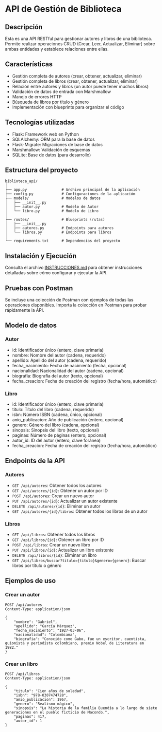 # API de Gestión de Biblioteca

## Descripción
Esta es una API RESTful para gestionar autores y libros de una biblioteca. Permite realizar operaciones CRUD (Crear, Leer, Actualizar, Eliminar) sobre ambas entidades y establece relaciones entre ellas.

## Características
- Gestión completa de autores (crear, obtener, actualizar, eliminar)
- Gestión completa de libros (crear, obtener, actualizar, eliminar)
- Relación entre autores y libros (un autor puede tener muchos libros)
- Validación de datos de entrada con Marshmallow
- Manejo de errores HTTP
- Búsqueda de libros por título y género
- Implementación con blueprints para organizar el código

## Tecnologías utilizadas
- Flask: Framework web en Python
- SQLAlchemy: ORM para la base de datos
- Flask-Migrate: Migraciones de base de datos
- Marshmallow: Validación de esquemas
- SQLite: Base de datos (para desarrollo)

## Estructura del proyecto
```
biblioteca_api/
│
├── app.py                # Archivo principal de la aplicación
├── config.py             # Configuraciones de la aplicación
├── models/               # Modelos de datos
│   ├── __init__.py
│   ├── autor.py          # Modelo de Autor
│   └── libro.py          # Modelo de Libro
│
├── routes/               # Blueprints (rutas)
│   ├── __init__.py
│   ├── autores.py        # Endpoints para autores
│   └── libros.py         # Endpoints para libros
│
└── requirements.txt      # Dependencias del proyecto
```

## Instalación y Ejecución
Consulta el archivo [INSTRUCCIONES.md](./INSTRUCCIONES.md) para obtener instrucciones detalladas sobre cómo configurar y ejecutar la API.

## Pruebas con Postman
Se incluye una colección de Postman con ejemplos de todas las operaciones disponibles. Importa la colección en Postman para probar rápidamente la API.

## Modelo de datos

### Autor
- id: Identificador único (entero, clave primaria)
- nombre: Nombre del autor (cadena, requerido)
- apellido: Apellido del autor (cadena, requerido)
- fecha_nacimiento: Fecha de nacimiento (fecha, opcional)
- nacionalidad: Nacionalidad del autor (cadena, opcional)
- biografia: Biografía del autor (texto, opcional)
- fecha_creacion: Fecha de creación del registro (fecha/hora, automático)

### Libro
- id: Identificador único (entero, clave primaria)
- titulo: Título del libro (cadena, requerido)
- isbn: Número ISBN (cadena, único, opcional)
- anio_publicacion: Año de publicación (entero, opcional)
- genero: Género del libro (cadena, opcional)
- sinopsis: Sinopsis del libro (texto, opcional)
- paginas: Número de páginas (entero, opcional)
- autor_id: ID del autor (entero, clave foránea)
- fecha_creacion: Fecha de creación del registro (fecha/hora, automático)

## Endpoints de la API

### Autores
- `GET /api/autores`: Obtener todos los autores
- `GET /api/autores/{id}`: Obtener un autor por ID
- `POST /api/autores`: Crear un nuevo autor
- `PUT /api/autores/{id}`: Actualizar un autor existente
- `DELETE /api/autores/{id}`: Eliminar un autor
- `GET /api/autores/{id}/libros`: Obtener todos los libros de un autor

### Libros
- `GET /api/libros`: Obtener todos los libros
- `GET /api/libros/{id}`: Obtener un libro por ID
- `POST /api/libros`: Crear un nuevo libro
- `PUT /api/libros/{id}`: Actualizar un libro existente
- `DELETE /api/libros/{id}`: Eliminar un libro
- `GET /api/libros/buscar?titulo={titulo}&genero={genero}`: Buscar libros por título o género

## Ejemplos de uso

### Crear un autor
```http
POST /api/autores
Content-Type: application/json

{
    "nombre": "Gabriel",
    "apellido": "García Márquez",
    "fecha_nacimiento": "1927-03-06",
    "nacionalidad": "Colombiana",
    "biografia": "Conocido como Gabo, fue un escritor, cuentista, guionista y periodista colombiano, premio Nobel de Literatura en 1982."
}
```

### Crear un libro
```http
POST /api/libros
Content-Type: application/json

{
    "titulo": "Cien años de soledad",
    "isbn": "978-0307474728",
    "anio_publicacion": 1967,
    "genero": "Realismo mágico",
    "sinopsis": "La historia de la familia Buendía a lo largo de siete generaciones en el pueblo ficticio de Macondo.",
    "paginas": 417,
    "autor_id": 1
}
```
